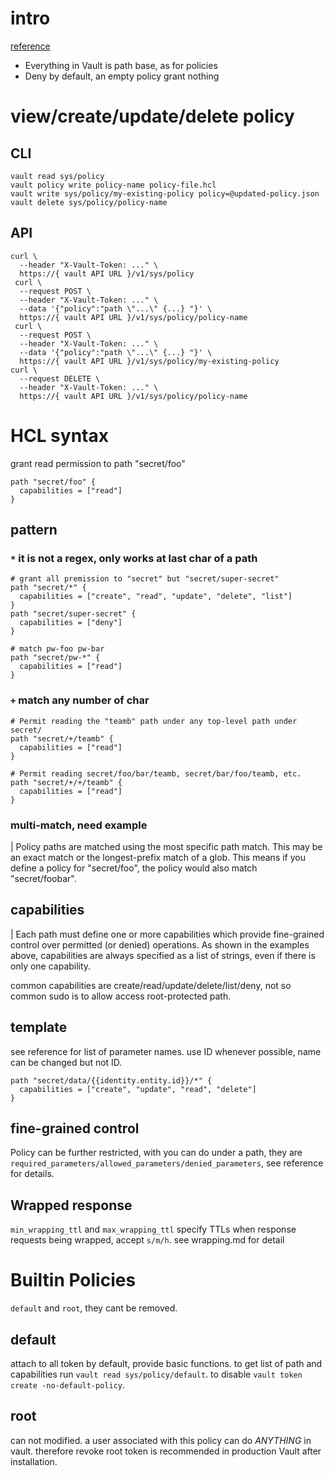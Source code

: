 # intro
[reference](https://www.vaultproject.io/docs/concepts/policies.html)

* Everything in Vault is path base, as for policies
* Deny by default, an empty policy grant nothing

# view/create/update/delete policy
## CLI
```
vault read sys/policy
vault policy write policy-name policy-file.hcl
vault write sys/policy/my-existing-policy policy=@updated-policy.json
vault delete sys/policy/policy-name
```

## API
```
curl \
  --header "X-Vault-Token: ..." \
  https://{ vault API URL }/v1/sys/policy
 curl \
  --request POST \
  --header "X-Vault-Token: ..." \
  --data '{"policy":"path \"...\" {...} "}' \
  https://{ vault API URL }/v1/sys/policy/policy-name
 curl \
  --request POST \
  --header "X-Vault-Token: ..." \
  --data '{"policy":"path \"...\" {...} "}' \
  https://{ vault API URL }/v1/sys/policy/my-existing-policy
curl \
  --request DELETE \
  --header "X-Vault-Token: ..." \
  https://{ vault API URL }/v1/sys/policy/policy-name

```

# HCL syntax
grant read permission to path "secret/foo"
```
path "secret/foo" {
  capabilities = ["read"]
}
```

## pattern 

### `*` it is not a regex, only works at last char of a path

```
# grant all premission to "secret" but "secret/super-secret"
path "secret/*" {
  capabilities = ["create", "read", "update", "delete", "list"]
}
path "secret/super-secret" {
  capabilities = ["deny"]
}

# match pw-foo pw-bar
path "secret/pw-*" {
  capabilities = ["read"]
}
```

### `+` match any number of char

```
# Permit reading the "teamb" path under any top-level path under secret/
path "secret/+/teamb" {
  capabilities = ["read"]
}

# Permit reading secret/foo/bar/teamb, secret/bar/foo/teamb, etc.
path "secret/+/+/teamb" {
  capabilities = ["read"]
}
```

### multi-match, need example
| Policy paths are matched using the most specific path match. This may be an exact match or the longest-prefix match of a glob. This means if you define a policy for "secret/foo", the policy would also match "secret/foobar".

## capabilities

| Each path must define one or more capabilities which provide fine-grained control over permitted (or denied) operations. As shown in the examples above, capabilities are always specified as a list of strings, even if there is only one capability.

common capabilities are create/read/update/delete/list/deny, not so common sudo is to allow access root-protected path.

## template
see reference for list of parameter names. use ID whenever possible, name can be changed but not ID.

```
path "secret/data/{{identity.entity.id}}/*" {
  capabilities = ["create", "update", "read", "delete"]
}
```

## fine-grained control
Policy can be further restricted, with you can do under a path, they are `required_parameters/allowed_parameters/denied_parameters`, see reference for details. 

## Wrapped response
`min_wrapping_ttl` and `max_wrapping_ttl` specify TTLs when response requests being wrapped, accept `s/m/h`. see wrapping.md for detail

# Builtin Policies
`default` and `root`, they cant be removed.

## default
attach to all token by default, provide basic functions. to get list of path and capabilities run `vault read sys/policy/default`. to disable `vault token create -no-default-policy`.

## root
can not modified. a user associated with this policy can do *ANYTHING* in vault. therefore revoke root token is recommended in production Vault after installation.

